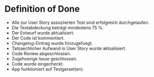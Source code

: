 # Definition of Done

- Alle zur User Story assoziierten Test sind erfolgreich durchgelaufen.
- Die Testabdeckung beträgt mindestens 75 %.
- Der Entwurf wurde aktualisiert.
- Der Code ist kommentiert.
- Changelog-Eintrag wurde hinzugefuegt.
- Tatsaechlicher Aufwand in User Story wurde aktualisiert.
- Code Review abgeschlossen.
- Zugehoerige Issue geschlossen.
- Code wurde eingecheckt.
- App funktioniert auf Testgeraet(en).
